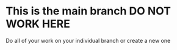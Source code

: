 # This is the main branch DO NOT WORK HERE
Do all of your work on your individual branch or create a new one
